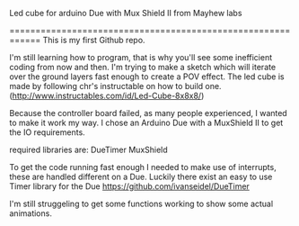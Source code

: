 Led cube for arduino Due with Mux Shield II from Mayhew labs

============================================================
This is my first Github repo.

I'm still learning how to program, that is why you'll see some inefficient coding from now and then.
I'm trying to make a sketch which will iterate over the ground layers fast enough to create a POV
effect. The led cube is made by following chr's instructable on how to build one.
(http://www.instructables.com/id/Led-Cube-8x8x8/)

Because the controller board failed, as many people experienced, I wanted to make it work my way.
I chose an Arduino Due with a MuxShield II to get the IO requirements. 

required libraries are:
DueTimer
MuxShield

To get the code running fast enough
I needed to make use of interrupts, these are handled different on a Due.
Luckily there exist an easy to use Timer library for the Due
https://github.com/ivanseidel/DueTimer 

I'm still struggeling to get some functions working to show some actual animations.

